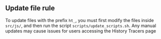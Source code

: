 ## Update file rule

To update files with the prefix `ht_`, you must first modify the files inside `src/js/`, and then run the script `scripts/update_scripts.sh`. Any manual updates may cause issues for users accessing the History Tracers page
